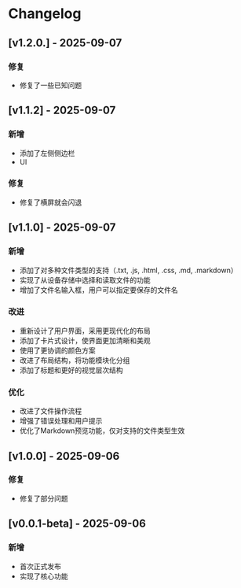 # Changelog

## [v1.2.0.] - 2025-09-07
### 修复
- 修复了一些已知问题

## [v1.1.2] - 2025-09-07

### 新增
- 添加了左侧侧边栏
- UI

### 修复
- 修复了横屏就会闪退
## [v1.1.0] - 2025-09-07

### 新增
- 添加了对多种文件类型的支持（.txt, .js, .html, .css, .md, .markdown）
- 实现了从设备存储中选择和读取文件的功能
- 增加了文件名输入框，用户可以指定要保存的文件名

### 改进
- 重新设计了用户界面，采用更现代化的布局
- 添加了卡片式设计，使界面更加清晰和美观
- 使用了更协调的颜色方案
- 改进了布局结构，将功能模块化分组
- 添加了标题和更好的视觉层次结构

### 优化
- 改进了文件操作流程
- 增强了错误处理和用户提示
- 优化了Markdown预览功能，仅对支持的文件类型生效

## [v1.0.0] - 2025-09-06

### 修复
- 修复了部分问题

## [v0.0.1-beta] - 2025-09-06

### 新增
- 首次正式发布
- 实现了核心功能